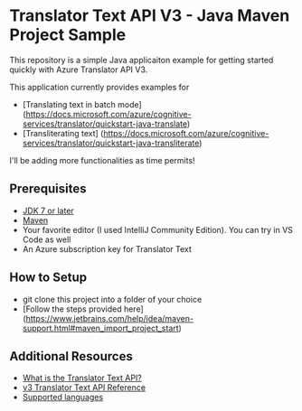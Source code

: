 # Translator Text API V3 - Java Maven Project Sample

This repository is a simple Java applicaiton example for getting started quickly with Azure Translator API V3.

This application currently provides examples for 
* [Translating text in batch mode] (https://docs.microsoft.com/azure/cognitive-services/translator/quickstart-java-translate)
* [Transliterating text] (https://docs.microsoft.com/azure/cognitive-services/translator/quickstart-java-transliterate)

I'll be adding more functionalities as time permits!

## Prerequisites

* [JDK 7 or later](https://www.oracle.com/technetwork/java/javase/downloads/index.html)
* [Maven](https://maven.apache.org/install.html)
* Your favorite editor (I used IntelliJ Community Edition). You can try in VS Code as well
* An Azure subscription key for Translator Text

## How to Setup 
* git clone this project into a folder of your choice
* [Follow the steps provided here] (https://www.jetbrains.com/help/idea/maven-support.html#maven_import_project_start)


## Additional Resources

* [What is the Translator Text API?](https://docs.microsoft.com/azure/cognitive-services/translator/translator-info-overview)
* [v3 Translator Text API Reference](https://docs.microsoft.com/azure/cognitive-services/translator/)
* [Supported languages](https://docs.microsoft.com/azure/cognitive-services/translator/language-support)
